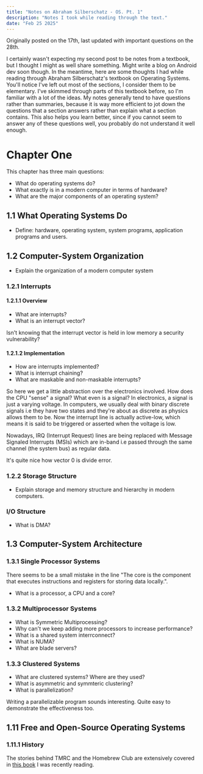 ```yaml
---
title: "Notes on Abraham Silberschatz - OS. Pt. 1"
description: "Notes I took while reading through the text."
date: "Feb 25 2025"
---
```

Originally posted on the 17th, last updated with important questions on the 28th.

I certainly wasn't expecting my second post to be notes from a textbook, but I thought I might as well share something. Might write a blog on Android dev soon though. In the meantime, here are some thoughts I had while reading through Abraham Silberschatz's textbook on Operating Systems. You'll notice I've left out most of the sections, I consider them to be elementary. I've skimmed through parts of this textbook before, so I'm familiar with a lot of the ideas. My notes generally tend to have questions rather than summaries, because it is way more efficient to jot down the questions that a section answers rather than explain what a section contains. This also helps you learn better, since if you cannot seem to answer any of these questions well, you probably do not understand it well enough.


# Chapter One

This chapter has three main questions: 
- What do operating systems do?
- What exactly is in a modern computer in terms of hardware?
- What are the major components of an operating system? 

## 1.1 What Operating Systems Do

- Define: hardware, operating system, system programs, application programs and users.

## 1.2 Computer-System Organization

- Explain the organization of a modern computer system

### 1.2.1 Interrupts

#### 1.2.1.1 Overview

- What are interrupts?
- What is an interrupt vector?

Isn't knowing that the interrupt vector is held in low memory a security vulnerability?

#### 1.2.1.2 Implementation

- How are interrupts implemented?
- What is interrupt chaining?
- What are maskable and non-maskable interrupts?

So here we get a little abstraction over the electronics involved. How does the CPU "sense" a signal? What even is a signal? In electronics, a signal is just a varying voltage. In computers, we usually deal with binary discrete signals i.e they have two states and they're about as discrete as physics allows them to be. Now the interrupt line is actually active-low, which means it is said to be triggered or asserted when the voltage is low.

Nowadays, IRQ (Interrupt Request) lines are being replaced with Message Signaled Interrupts (MSIs) which are in-band i.e passed through the same channel (the system bus) as regular data.

It's quite nice how vector 0 is divide error.

### 1.2.2 Storage Structure

- Explain storage and memory structure and hierarchy in modern computers.

### I/O Structure

- What is DMA?

## 1.3 Computer-System Architecture

### 1.3.1 Single Processor Systems

There seems to be a small mistake in the line "The core is the component that executes instructions and registers for storing data locally.".

- What is a processor, a CPU and a core?

### 1.3.2 Multiprocessor Systems

- What is Symmetric Multiprocessing?
- Why can't we keep adding more processors to increase performance?
- What is a shared system interrconnect?
- What is NUMA?
- What are blade servers?

### 1.3.3 Clustered Systems

- What are clustered systems? Where are they used?
- What is asymmetric and symmteric clustering?
- What is parallelization?

Writing a parallelizable program sounds interesting. Quite easy to demonstrate the effectiveness too.

## 1.11 Free and Open-Source Operating Systems

### 1.11.1 History

The stories behind TMRC and the Homebrew Club are extensively covered in <a href="https://en.wikipedia.org/wiki/Hackers:_Heroes_of_the_Computer_Revolution" class="text-blue-500 underline">this book</a> I was recently reading.

